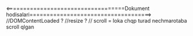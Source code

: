 <===================================Dokument hodisalari====================================>
//DOMContentLoaded ?
//resize ?
// scroll = loka chqp turad nechmarotaba scroll qlgan 
